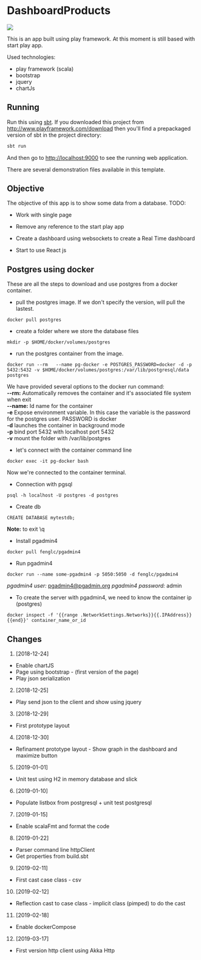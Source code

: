 # DashboardProducts

[<img src="https://img.shields.io/travis/playframework/play-scala-starter-example.svg"/>](https://travis-ci.org/playframework/play-scala-starter-example)

This is an app built using play framework.
At this moment is still based with start play app.

Used technologies:

- play framework (scala)
- bootstrap
- jquery
- chartJs

## Running

Run this using [sbt](http://www.scala-sbt.org/).  If you downloaded this project from <http://www.playframework.com/download> then you'll find a prepackaged version of sbt in the project directory:

```bash
sbt run
```

And then go to <http://localhost:9000> to see the running web application.

There are several demonstration files available in this template.

## Objective

The objective of this app is to show some data from a database.
TODO:

- Work with single page

- Remove any reference to the start play app

- Create a dashboard using websockets to create a Real Time dashboard

- Start to use React js

## Postgres using docker

These are all the steps to download and use postgres from a docker container.

- pull the postgres image. If we don't specify the version, will pull the lastest.
```
docker pull postgres
```

- create a folder where we store the database files
```
mkdir -p $HOME/docker/volumes/postgres
```

- run the postgres container from the image.
```
docker run --rm   --name pg-docker -e POSTGRES_PASSWORD=docker -d -p 5432:5432 -v $HOME/docker/volumes/postgres:/var/lib/postgresql/data  postgres
```
We have provided several options to the docker run command:  
**--rm:** Automatically removes the container and it's associated file system when exit  
**--name:** Id name for the container  
**-e** Expose environment variable. In this case the variable is the password for the postgres user. PASSWORD is docker  
**-d** launches the container in background mode  
**-p** bind port 5432 with localhost port 5432  
**-v** mount the folder with /var/lib/postgres  

- let's connect with the container command line
```
docker exec -it pg-docker bash
```
Now we're connected to the container terminal.

- Connection with pgsql
```
psql -h localhost -U postgres -d postgres
```

- Create db
```
CREATE DATABASE mytestdb;
```
**Note:** to exit \q

- Install pgadmin4
```
docker pull fenglc/pgadmin4
```

- Run pgadmin4
```
docker run --name some-pgadmin4 -p 5050:5050 -d fenglc/pgadmin4
```

*pgadmin4 user:* pgadmin4@pgadmin.org
*pgadmin4 password:* admin

- To create the server with pgadmin4, we need to know the container ip (postgres)
```
docker inspect -f '{{range .NetworkSettings.Networks}}{{.IPAddress}}{{end}}' container_name_or_id
```

## Changes

1. [2018-12-24]
- Enable chartJS
- Page using bootstrap - (first version of the page)
- Play json serialization

2. [2018-12-25]
- Play send json to the client and show using jquery

3. [2018-12-29]
- First prototype layout

4. [2018-12-30]
- Refinament prototype layout - Show graph in the dashboard and maximize button

5. [2019-01-01]
- Unit test using H2 in memory database and slick

6. [2019-01-10]
- Populate listbox from postgresql + unit test postgresql

7. [2019-01-15]
- Enable scalaFmt and format the code

8. [2019-01-22]
- Parser command line httpClient
- Get properties from build.sbt

9. [2019-02-11]
- First cast case class - csv

10. [2019-02-12]
- Reflection cast to case class - implicit class (pimped) to do the cast

11. [2019-02-18]
- Enable dockerCompose

12. [2019-03-17]
- First version http client using Akka Http
